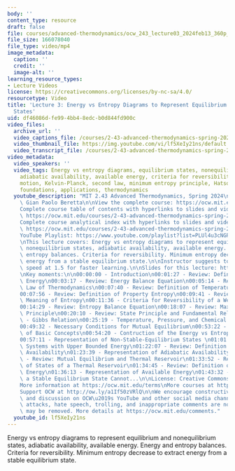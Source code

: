 ```yaml
---
body: ''
content_type: resource
draft: false
file: courses/advanced-thermodynamics/ocw_243_lecture03_2024feb13_360p_16_9.mp4
file_size: 166078040
file_type: video/mp4
image_metadata:
  caption: ''
  credit: ''
  image-alt: ''
learning_resource_types:
- Lecture Videos
license: https://creativecommons.org/licenses/by-nc-sa/4.0/
resourcetype: Video
title: 'Lecture 3: Energy vs Entropy Diagrams to Represent Equilibrium and Nonequilibrium
  States'
uid: df46086d-fe99-4bb4-8edc-b0d844fd900c
video_files:
  archive_url: ''
  video_captions_file: /courses/2-43-advanced-thermodynamics-spring-2024/1MypzDwY08GsGm7QkrqGP7e00JdE-LQlM_transcript.webvtt
  video_thumbnail_file: https://img.youtube.com/vi/lf5XeIy21ns/default.jpg
  video_transcript_file: /courses/2-43-advanced-thermodynamics-spring-2024/1MypzDwY08GsGm7QkrqGP7e00JdE-LQlM_transcript.pdf
video_metadata:
  video_speakers: ''
  video_tags: Energy vs entropy diagrams, equilibrium states, nonequilibrium states,
    adiabatic availability, available energy, criteria for reversibility, perpetual
    motion, Kelvin-Planck, second law, minimum entropy principle, Hatsopoulos, Gyftopoulos,
    foundations, applications, thermodynamics
  youtube_description: "MIT 2.43 Advanced Thermodynamics, Spring 2024\nInstructor:\
    \ Gian Paolo Beretta\n\nView the complete course: https://ocw.mit.edu/courses/2-43-advanced-thermodynamics-spring-2024/\n\
    Complete course table of contents with hyperlinks to slides and video timestamps:\
    \ https://ocw.mit.edu/courses/2-43-advanced-thermodynamics-spring-2024/resources/mit2_43_s24_toc_slides_pdf/\n\
    Complete course analytical index with hyperlinks to slides and video timestamps:\
    \ https://ocw.mit.edu/courses/2-43-advanced-thermodynamics-spring-2024/resources/mit2_43_s24_index_slides_pdf/\n\
    YouTube Playlist: https://www.youtube.com/playlist?list=PLUl4u3cNGP6309d0oJDiVo1CvxUQXJ2il\n\
    \nThis lecture covers: Energy vs entropy diagrams to represent equilibrium and\
    \ nonequilibrium states, adiabatic availability, available energy. Energy and\
    \ entropy balances. Criteria for reversibility. Minimum entropy decrease to extract\
    \ energy from a stable equilibrium state.\n\nInstructor suggests to set viewing\
    \ speed at 1.5 for faster learning.\n\nSlides for this lecture: https://ocw.mit.edu/courses/2-43-advanced-thermodynamics-spring-2024/resources/mit2_43_s24_lec03_pdf/\n\
    \nKey moments:\n\n00:00:00 - Introduction\n00:01:27 - Review: Definition of Property\
    \ Energy\n00:03:17 - Review: Energy Balance Equation\n00:05:14 - Review: Second\
    \ Law of Thermodynamics\n00:07:40 - Review: Definition of Temperature of a Reservoir\n\
    00:07:56 - Review: Definition of Property Entropy\n00:09:41 - Review: Engineering\
    \ Meaning of Entropy\n00:11:36 - Criteria for Reversibility of a Weight Process\n\
    00:14:29 - Review: Entropy Balance Equation\n00:18:07 - Review: Maximum Entropy\
    \ Principle\n00:20:10 - Review: State Principle and Fundamental Relation\n00:23:35\
    \ - Gibbs Relation\n00:25:19 - Temperature, Pressure, and Chemical Potentials\n\
    00:49:32 - Necessary Conditions for Mutual Equilibrium\n00:53:22 - Graphical Representation\
    \ of Basic Concepts\n00:54:20 - Contruction of the Energy vs Entropy Diagram\n\
    00:57:11 - Representation of Non-Stable-Equilibrium States \n01:01:47 - Special\
    \ Systems with Upper Bounded Energy\n01:22:07 - Review: Definition of Adiabatic\
    \ Availability\n01:23:39 - Representation of Adiabatic Availability\n01:27:32\
    \ - Review: Mutual Equilibrium and Thermal Reservoir\n01:33:52 - Representation\
    \ of States of a Thermal Reservoir\n01:34:45 - Review: Definition of Available\
    \ Energy\n01:36:13 - Representation of Available Energy\n01:43:32 - A System in\
    \ a Stable Equilibrium State Cannot...\n\nLicense: Creative Commons BY-NC-SA\n\
    More information at https://ocw.mit.edu/terms\nMore courses at https://ocw.mit.edu\n\
    Support OCW at http://ow.ly/a1If50zVRlQ\n\nWe encourage constructive comments\
    \ and discussion on OCW\u2019s YouTube and other social media channels. Personal\
    \ attacks, hate speech, trolling, and inappropriate comments are not allowed and\
    \ may be removed. More details at https://ocw.mit.edu/comments."
  youtube_id: lf5XeIy21ns
---
```

Energy vs entropy diagrams to represent equilibrium and nonequilibrium states, adiabatic availability, available energy. Energy and entropy balances. Criteria for reversibility. Minimum entropy decrease to extract energy from a stable equilibrium state.